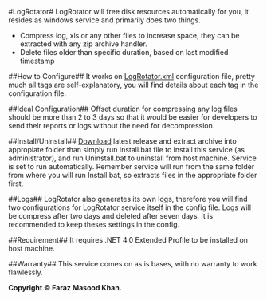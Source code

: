 #LogRotator#
LogRotator will free disk resources automatically for you, it resides as windows service and primarily does two things.
 
* Compress log, xls or any other files to increase space, they can be extracted with any zip archive handler.
* Delete files older than specific duration, based on last modified timestamp
 
##How to Configure##
It works on [LogRotator.xml](https://github.com/FanaticLab/LogRotator/blob/master/LogRotator/LogRotator.xml) configuration file, pretty much all tags are self-explanatory, you will find details about each tag in the configuration file.
 
##Ideal Configuration##
Offset duration for compressing any log files should be more than 2 to 3 days so that it would be easier for developers to send their reports or logs without the need for decompression.
 
##Install/Uninstall##
[Download](https://github.com/FanaticLab/LogRotator/downloads) latest release and extract archive into appropiate folder than simply run Install.bat file to install this service (as administrator), and run Uninstall.bat to uninstall from host machine. Service is set to run automatically. Remember service will run from the same folder from where you will run Install.bat, so extracts files in the appropriate folder first.
 
##Logs##
LogRotator also generates its own logs, therefore you will find two configurations for LogRotator service itself in the config file. Logs will be compress after two days and deleted after seven days. It is recommended to keep theses settings in the config.
 
##Requirement##
It requires .NET 4.0 Extended Profile to be installed on host machine.

##Warranty##
This service comes on as is bases, with no warranty to work flawlessly.

**Copyright © Faraz Masood Khan.**

